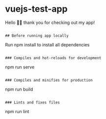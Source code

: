 # vuejs-test-app

Hello 👋🏼 thank you for checking out my app!

```

## Before running app locally
```

Run npm install to install all dependencies

```

### Compiles and hot-reloads for development
```

npm run serve

```

### Compiles and minifies for production
```

npm run build

```

### Lints and fixes files
```

npm run lint

```

```
